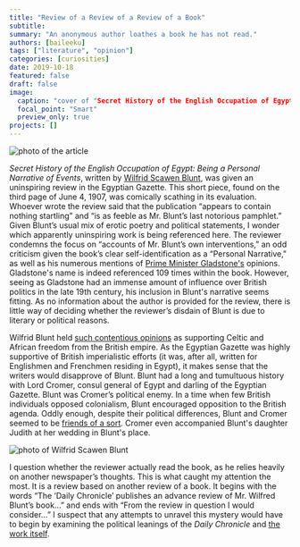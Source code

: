 ```yaml
---
title: "Review of a Review of a Review of a Book"
subtitle:
summary: "An anonymous author loathes a book he has not read."
authors: [baileeku]
tags: ["literature", "opinion"]
categories: [curiosities]
date: 2019-10-18
featured: false
draft: false
image:
  caption: "cover of "Secret History of the English Occupation of Egypt: Being a Personal Narrative of Events""
  focal_point: "Smart"
  preview_only: true
projects: []
---
```

![photo of the article](article_image.png "article image")

_Secret History of the English Occupation of Egypt: Being a Personal Narrative of Events_, written by [Wilfrid Scawen Blunt](https://mypoeticside.com/poets/wilfrid-scawen-blunt-poems), was given an uninspiring review in the Egyptian Gazette. This short piece, found on the third page of June 4, 1907, was comically scathing in its evaluation. Whoever wrote the review said that the publication “appears to contain nothing startling”  and “is as feeble as Mr. Blunt’s last notorious pamphlet.” Given Blunt’s usual mix of erotic poetry and political statements, I wonder which apparently uninspiring work is being referenced here. The reviewer condemns the focus on “accounts of Mr. Blunt’s own interventions,” an odd criticism given the book’s clear self-identification as a “Personal Narrative," as well as his numerous mentions of [Prime Minister Gladstone's](https://www.britannica.com/biography/William-Ewart-Gladstone/First-administration-1868-74) opinions. Gladstone's name is indeed referenced 109 times within the book. However, seeing as Gladstone had an immense amount of influence over British politics in the late 19th century, his inclusion in Blunt's narrative seems fitting. As no information about the author is provided for the review, there is little way of deciding whether the reviewer’s disdain of Blunt is due to literary or political reasons.

Wilfrid Blunt held [such contentious opinions](https://www.theguardian.com/books/booksblog/2019/jul/29/poem-of-the-week-prison-sonnets-by-wilfrid-scawen-blunt) as supporting Celtic and African freedom from the British empire. As the Egyptian Gazette was highly supportive of British imperialistic efforts (it was, after all, written for Englishmen and Frenchmen residing in Egypt), it makes sense that the writers would disapprove of Blunt. Blunt had a long and tumultuous history with Lord Cromer, consul general of Egypt and darling of the Egyptian Gazette. Blunt was Cromer’s political enemy. In a time when few British individuals opposed colonialism, Blunt encouraged opposition to the British agenda. Oddly enough, despite their political differences, Blunt and Cromer seemed to be [friends of a sort](https://bewley.virtualave.net/blunt.html). Cromer even accompanied Blunt's daughter Judith at her wedding in Blunt's place.

![photo of Wilfrid Scawen Blunt](wilfrid_scawen_blunt.jpg "Wilfrid Scawen Blunt")

 I question whether the reviewer actually read the book, as he relies heavily on another newspaper’s thoughts. This is what caught my attention the most. It is a review based on another review of a book. It begins with the words “The ‘Daily Chronicle’ publishes an advance review of Mr. Wilfred Blunt’s book…” and ends with “From the review in question I would consider…” I suspect that any attempts to unravel this mystery would have to begin by examining the political leanings of the _Daily Chronicle_ and [the work itself](https://www.questia.com/read/4898002/secret-history-of-the-english-occupation-of-egypt).
